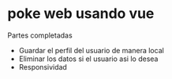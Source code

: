 # poke web usando vue

  Partes completadas
- Guardar el perfil del usuario de manera local 
- Eliminar los datos si el usuario asi lo desea
- Responsividad
